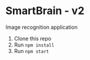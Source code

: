 # SmartBrain - v2
Image recognition application

1. Clone this repo
2. Run `npm install`
3. Run `npm start`
